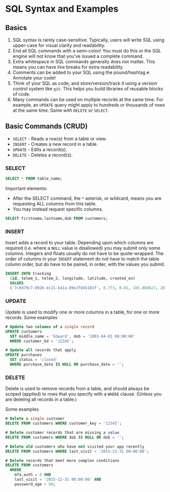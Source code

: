 # SQL Syntax and Examples

## Basics

1. SQL syntax is rarely case-sensitive. Typically, users will write SQL
using upper-case for visual clarity and readability.
2. End all SQL commands with a semi-colon! You must do this or the SQL
engine will not know that you've issued a complete command.
3. Extra whitespace in SQL commands generally does not matter. This means
you can have line breaks for extra readability.
4. Comments can be added to your SQL using the pound/hashtag `#`. Annotate your code!
4. Think of your SQL as code, and store/version/track it using a version
control system like `git`. This helps you build libraries of reusable blocks of code.
5. Many commands can be used on multiple records at the same time. For example,
an `UPDATE` query might apply to hundreds or thousands of rows at the same time.
Same with `DELETE` or `SELECT`.

## Basic Commands (CRUD)

- `SELECT` - Reads a row(s) from a table or view.
- `INSERT` - Creates a new record in a table.
- `UPDATE` - Edits a record(s).
- `DELETE` - Deletes a record(s).

### SELECT

```sql
SELECT * FROM table_name;
```
Important elements:

- After the SELECT command, the `*` asterisk, or wildcard, means you are requesting ALL columns
from this table.
- You may instead request specific columns.

```sql
SELECT firstname,lastname,dob FROM customers;
```

### INSERT

Insert adds a record to your table. Depending upon which columns are required (i.e. where a `NULL` value is disallowed) you may submit only some columns. Integers and floats usually do not have to be quote-wrapped.
The order of columns in your `INSERT` statement do not have to match the table column order, but do have
to be paired, in order, with the values you submit.

```sql
INSERT INTO tracking 
  (id, telem_1, telem_2, longitude, latitude, created_on) 
  VALUES 
  ('7c9d79c7-092b-4c21-b41a-89e2f845101f', 0.773, 0.01, 105.888827, 28.753497, '2020-04-14T09:28:19Z');
```

### UPDATE

Update is used to modify one or more columns in a table, for one or more records. Some examples

```sql
# Update two columns of a single record
UPDATE customers 
  SET middle_name = 'Edward', dob = '2001-04-01 00:00:00'
  WHERE customer_kd = '12345';

# Update all records that apply
UPDATE purchases
  SET status = 'closed'
  WHERE purchase_date IS NULL OR purchase_date = '';
```

### DELETE

Delete is used to remove records from a table, and should always be scoped (applied) to rows that you specify
with a `WHERE` clause. (Unless you are deleting all records in a table.)

Some examples

```sql
# Delete a single customer
DELETE FROM customers WHERE customer_key = '12345';

# Delete customer records that are missing a value
DELETE FROM customers WHERE dob IS NULL OR dob = '';

# Delete old customers who have not visited your app recently
DELETE FROM customers WHERE last_visit < '2015-12-31 00:00:00';

# Delete records that meet more complex conditions
DELETE FROM customers 
  WHERE 
    mfa_auth = 0 AND
    last_visit < '2015-12-31 00:00:00' AND
    password_age > 90;
```